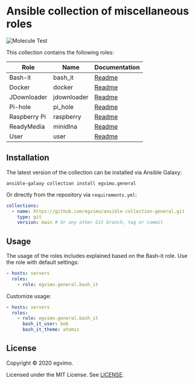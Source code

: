 # Ansible collection of miscellaneous roles

![Molecule Test](https://github.com/egvimo/ansible-collection-general/workflows/Molecule%20Test/badge.svg)

This collection contains the following roles:

| Role         | Name        | Documentation                         |
| ------------ | ----------- | ------------------------------------- |
| Bash-it      | bash_it     | [Readme](roles/bash_it/README.md)     |
| Docker       | docker      | [Readme](roles/docker/README.md)      |
| JDownloader  | jdownloader | [Readme](roles/jdownloader/README.md) |
| Pi-hole      | pi_hole     | [Readme](roles/pi_hole/README.md)     |
| Raspberry Pi | raspberry   | [Readme](roles/raspberry/README.md)   |
| ReadyMedia   | minidlna    | [Readme](roles/minidlna/README.md)    |
| User         | user        | [Readme](roles/user/README.md)        |

## Installation

The latest version of the collection can be installed via Ansible Galaxy:

```shell
ansible-galaxy collection install egvimo.general
```

Or directly from the repository via `requirements.yml`:

```yml
collections:
  - name: https://github.com/egvimo/ansible-collection-general.git
    type: git
    version: main # Or any other Git branch, tag or commit
```

## Usage

The usage of the roles includes explained based on the Bash-it role. Use the role with default settings:

```yml
- hosts: servers
  roles:
    - role: egvimo.general.bash_it
```

Customize usage:

```yml
- hosts: servers
  roles:
    - role: egvimo.general.bash_it
      bash_it_user: bob
      bash_it_theme: atomic
```

## License

Copyright © 2020 egvimo.

Licensed under the MIT License. See [LICENSE](LICENSE).
